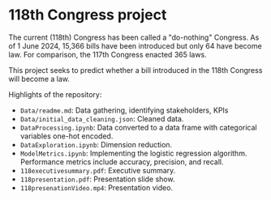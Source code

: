 # 118th Congress project

The current (118th) Congress has been called a "do-nothing" Congress.  As of 1 June 2024, 15,366 bills have been introduced but only 64 have become law.  For comparison, the 117th Congress enacted 365 laws.

This project seeks to predict whether a bill introduced in the 118th Congress will become a law.

Highlights of the repository:
- `Data/readme.md`: Data gathering, identifying stakeholders, KPIs
- `Data/initial_data_cleaning.json`: Cleaned data.
- `DataProcessing.ipynb`: Data converted to a data frame with categorical variables one-hot encoded.
- `DataExploration.ipynb`: Dimension reduction.
- `ModelMetrics.ipynb`: Implementing the logistic regression algorithm.  Performance metrics include accuracy, precision, and recall.
- `118executivesummary.pdf`: Executive summary.
- `118presentation.pdf`: Presentation slide show.
- `118presenationVideo.mp4`: Presentation video.



